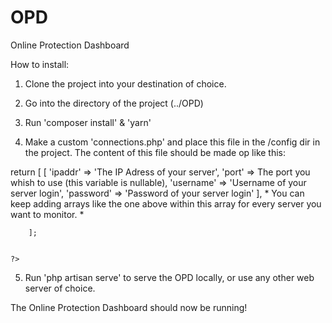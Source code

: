 # OPD
Online Protection Dashboard

How to install:

1. Clone the project into your destination of choice.

2. Go into the directory of the project (../OPD)

3. Run 'composer install' & 'yarn'

4. Make a custom 'connections.php' and place this file in the /config dir in the project.
    The content of this file should be made op like this:
        
    <?php

return [
        [
            'ipaddr' => 'The IP Adress of your server',
            'port' => The port you whish to use (this variable is nullable),
            'username' => 'Username of your server login',
            'password' => 'Password of your server login'
        ],
    * You can keep adding arrays like the one above within this array for every server you want to monitor. *

        ];


    ?>

5. Run 'php artisan serve' to serve the OPD locally, or use any other web server of choice.

The Online Protection Dashboard should now be running!
